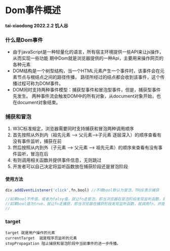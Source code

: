 # Dom事件概述
#### tai-xiaodong 2022.2.2 饥人谷


### 什么是Dom事件
* 由于javaScript是一种轻量化的语言，所有宿主环境提供一些API来让js操作，从而实现一些功能
  期中Dom就是浏览器提供的一种Api，主要用来操作网页的各种元素
* DOM结构是一个树型结构，当一个HTML元素产生一个事件时，该事件会在元素节点与根结点之间的路径传播，
  路径所经过的结点都会收到该事件，这个传播过程可称为DOM事件。
* DOM同时支持两种事件模型：捕获型事件和冒泡型事件，但是，捕获型事件先发生。
  两种事件流会触发DOM中的所有对象，从document对象开始，也在document对象结束。

### 捕获和冒泡
1. W3C标准规定，浏览器需要同时支持捕获和冒泡两种调用顺序
2. 首先按照从外到内（祖先元素 --> 父元素-->子元素 逐层深入）的顺序查看有没有事件监听，捕获在前
3. 然后按照从内到外（子元素 --> 父元素 --> 祖先元素）的顺序来查看有没有事件监听，冒泡在后
4. 有则调用相关函数并提供事件信息，无则跳过
5. 开发者可以自己决定将监听函数放在捕获阶段还是冒泡阶段

#### 使用方法
~~~js
div.addEventListener('click',fn,bool) //不填bool默认为冒泡，TRUE表示捕获

//如果bool不传值，或者为falsy值，就让fn走冒泡，即当浏览器在冒泡阶段发现监听函数，就调用fn，并提供事件信息
//如果bool值为true，就让fn走捕获，即当浏览器在捕获阶段发现监听函数，就调用fn，并提供事件信息
//
~~~

### target
~~~
target 就是用户操作的元素
currentTarget  就是程序员监听的元素
stopPropagation 阻止捕获和冒泡阶段中当前事件的进一步传播。
~~~
